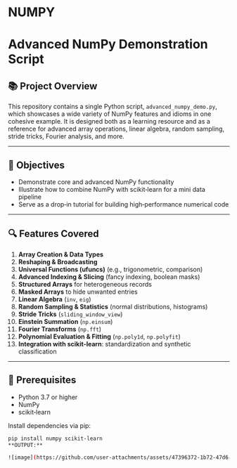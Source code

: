 # NUMPY
# Advanced NumPy Demonstration Script

## 📚 Project Overview

This repository contains a single Python script, `advanced_numpy_demo.py`, which showcases a wide variety of NumPy features and idioms in one cohesive example. It is designed both as a learning resource and as a reference for advanced array operations, linear algebra, random sampling, stride tricks, Fourier analysis, and more.

---

## 🎯 Objectives

- Demonstrate core and advanced NumPy functionality  
- Illustrate how to combine NumPy with scikit‑learn for a mini data pipeline  
- Serve as a drop‑in tutorial for building high‑performance numerical code  

---

## 🔍 Features Covered

1. **Array Creation & Data Types**  
2. **Reshaping & Broadcasting**  
3. **Universal Functions (ufuncs)** (e.g., trigonometric, comparison)  
4. **Advanced Indexing & Slicing** (fancy indexing, boolean masks)  
5. **Structured Arrays** for heterogeneous records  
6. **Masked Arrays** to hide unwanted entries  
7. **Linear Algebra** (`inv`, `eig`)  
8. **Random Sampling & Statistics** (normal distributions, histograms)  
9. **Stride Tricks** (`sliding_window_view`)  
10. **Einstein Summation** (`np.einsum`)  
11. **Fourier Transforms** (`np.fft`)  
12. **Polynomial Evaluation & Fitting** (`np.poly1d`, `np.polyfit`)  
13. **Integration with scikit‑learn**: standardization and synthetic classification  

---

## 🔧 Prerequisites

- Python 3.7 or higher  
- NumPy  
- scikit‑learn  

Install dependencies via pip:
```bash
pip install numpy scikit-learn
**OUTPUT:**

![image](https://github.com/user-attachments/assets/47396372-1b72-47d6-8d0f-34307c49a9d0)
